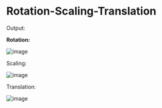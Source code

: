 # Rotation-Scaling-Translation

Output:

**Rotation:**

![image](https://user-images.githubusercontent.com/86003669/134737476-e9c83456-e09f-46a9-aa38-f0abeb0eb438.png)


Scaling:

![image](https://user-images.githubusercontent.com/86003669/134737503-c5995300-0a88-4500-b406-411974f95ae7.png)


Translation:

![image](https://user-images.githubusercontent.com/86003669/134737527-660f409e-7b0f-48cd-b66a-5a65f6f4cd28.png)
